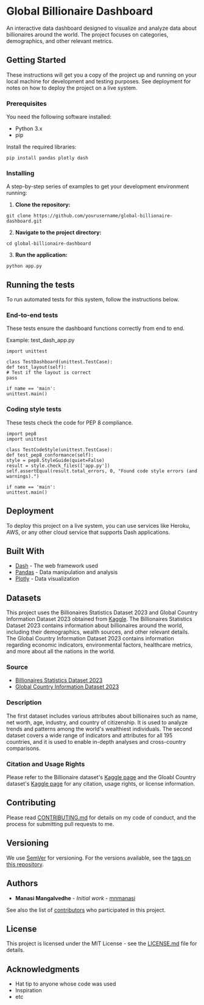 # Global Billionaire Dashboard

An interactive data dashboard designed to visualize and analyze data about billionaires around the world. The project focuses on categories, demographics, and other relevant metrics.

## Getting Started

These instructions will get you a copy of the project up and running on your local machine for development and testing purposes. See deployment for notes on how to deploy the project on a live system.

### Prerequisites

You need the following software installed:

- Python 3.x
- pip

Install the required libraries:

```
pip install pandas plotly dash
```

### Installing

A step-by-step series of examples to get your development environment running:

1. **Clone the repository:**

```
git clone https://github.com/yourusername/global-billionaire-dashboard.git
```

2. **Navigate to the project directory:**

```
cd global-billionaire-dashboard
```

3. **Run the application:**

```
python app.py
```

## Running the tests

To run automated tests for this system, follow the instructions below.

### End-to-end tests

These tests ensure the dashboard functions correctly from end to end.

Example: test_dash_app.py
```
import unittest

class TestDashboard(unittest.TestCase):
def test_layout(self):
# Test if the layout is correct
pass

if name == 'main':
unittest.main()
```

### Coding style tests

These tests check the code for PEP 8 compliance.

```
import pep8
import unittest

class TestCodeStyle(unittest.TestCase):
def test_pep8_conformance(self):
style = pep8.StyleGuide(quiet=False)
result = style.check_files(['app.py'])
self.assertEqual(result.total_errors, 0, "Found code style errors (and warnings).")

if name == 'main':
unittest.main()
```

## Deployment

To deploy this project on a live system, you can use services like Heroku, AWS, or any other cloud service that supports Dash applications.

## Built With

* [Dash](https://dash.plotly.com/) - The web framework used
* [Pandas](https://pandas.pydata.org/) - Data manipulation and analysis
* [Plotly](https://plotly.com/python/) - Data visualization

## Datasets

This project uses the Billionaires Statistics Dataset 2023 and Global Country Information Dataset 2023 obtained from [Kaggle](https://www.kaggle.com/). The Billionaires Statistics Dataset 2023 contains information about billionaires around the world, including their demographics, wealth sources, and other relevant details. The Global Country Information Dataset 2023 contains information regarding economic indicators, environmental factors, healthcare metrics, and more about all the nations in the world.

### Source
- [Billionaires Statistics Dataset 2023](https://www.kaggle.com/datasets/nelgiriyewithana/billionaires-statistics-dataset)
- [Global Country Information Dataset 2023](https://www.kaggle.com/datasets/nelgiriyewithana/countries-of-the-world-2023?resource=download)

### Description
The first dataset includes various attributes about billionaires such as name, net worth, age, industry, and country of citizenship. It is used to analyze trends and patterns among the world's wealthiest individuals. The second dataset covers a wide range of indicators and attributes for all 195 countries, and it is used to enable in-depth analyses and cross-country comparisons. 

### Citation and Usage Rights
Please refer to the Billionaire dataset's [Kaggle page](https://www.kaggle.com/datasets/nelgiriyewithana/billionaires-statistics-dataset) and the Gloabl Country dataset's [Kaggle page](https://www.kaggle.com/datasets/nelgiriyewithana/countries-of-the-world-2023?resource=download) for any citation, usage rights, or license information.

## Contributing

Please read [CONTRIBUTING.md](https://gist.github.com/PurpleBooth/b24679402957c63ec426) for details on my code of conduct, and the process for submitting pull requests to me.

## Versioning

We use [SemVer](http://semver.org/) for versioning. For the versions available, see the [tags on this repository](https://github.com/yourusername/global-billionaire-dashboard/tags). 

## Authors

* **Manasi Mangalvedhe** - *Initial work* - [mnmanasi](https://github.com/mnmanasi)

See also the list of [contributors](https://github.com/yourusername/global-billionaire-dashboard/contributors) who participated in this project.

## License

This project is licensed under the MIT License - see the [LICENSE.md](LICENSE.md) file for details.

## Acknowledgments

* Hat tip to anyone whose code was used
* Inspiration
* etc
